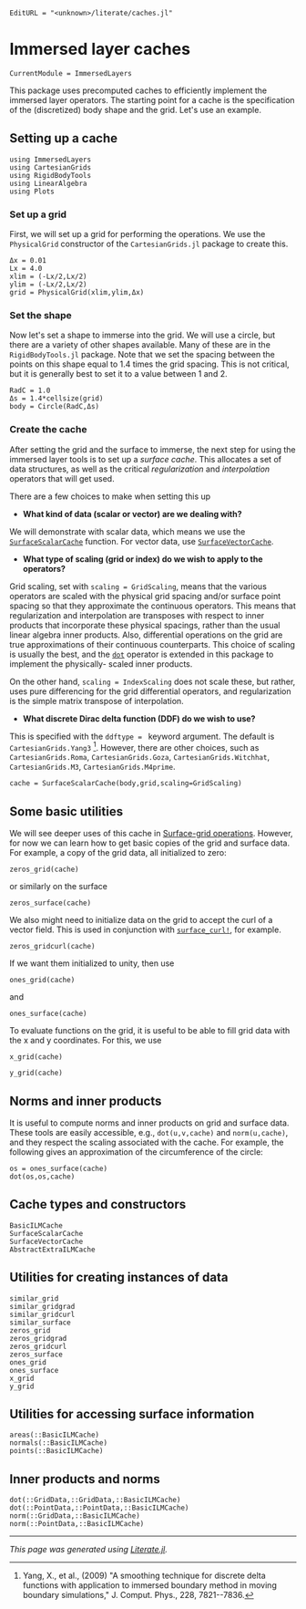 ```@meta
EditURL = "<unknown>/literate/caches.jl"
```

# Immersed layer caches

```@meta
CurrentModule = ImmersedLayers
```

This package uses precomputed caches to efficiently implement the immersed layer
operators. The starting point for a cache is the specification of the
(discretized) body shape and the grid. Let's use an example.

## Setting up a cache

````@example caches
using ImmersedLayers
using CartesianGrids
using RigidBodyTools
using LinearAlgebra
using Plots
````

### Set up a grid
First, we will set up a grid for performing the operations. We use the `PhysicalGrid`
constructor of the `CartesianGrids.jl` package to create this.

````@example caches
Δx = 0.01
Lx = 4.0
xlim = (-Lx/2,Lx/2)
ylim = (-Lx/2,Lx/2)
grid = PhysicalGrid(xlim,ylim,Δx)
````

### Set the shape
Now let's set a shape to immerse into the grid. We will use a circle, but
there are a variety of other shapes available. Many of these are in the
`RigidBodyTools.jl` package. Note that we set the spacing between the points
on this shape equal to 1.4 times the grid spacing. This is not critical, but it
is generally best to set it to a value between 1 and 2.

````@example caches
RadC = 1.0
Δs = 1.4*cellsize(grid)
body = Circle(RadC,Δs)
````

### Create the cache
After setting the grid and the surface to immerse, the next step for using the
immersed layer tools is to set up a *surface cache*. This allocates a set of
data structures, as well as the critical *regularization* and *interpolation*
operators that will get used.

There are a few choices to make when setting this up
* **What kind of data (scalar or vector) are we dealing with?**

We will demonstrate with scalar data, which means we use the [`SurfaceScalarCache`](@ref)
function. For vector data, use [`SurfaceVectorCache`](@ref).

* **What type of scaling (grid or index) do we wish to apply to the operators?**

Grid scaling, set with `scaling = GridScaling`, means that the various operators are scaled with the physical grid spacing
and/or surface point spacing so that they approximate the continuous operators. This
means that regularization and interpolation are transposes with respect to
inner products that incorporate these physical spacings, rather than the usual
linear algebra inner products. Also, differential operations on the grid are true
approximations of their continuous counterparts. This choice of scaling is usually the best, and
the [`dot`](@ref) operator is extended in this package to implement the physically-
scaled inner products.

On the other hand, `scaling = IndexScaling` does not scale these, but rather, uses
pure differencing for the grid differential operators, and regularization is
the simple matrix transpose of interpolation.

* **What discrete Dirac delta function (DDF) do we wish to use?**

This is specified with the `ddftype = ` keyword argument. The default is
`CartesianGrids.Yang3` [^1]. However, there are
other choices, such as `CartesianGrids.Roma`, `CartesianGrids.Goza`, `CartesianGrids.Witchhat`,
`CartesianGrids.M3`, `CartesianGrids.M4prime`.

````@example caches
cache = SurfaceScalarCache(body,grid,scaling=GridScaling)
````

## Some basic utilities
We will see deeper uses of this cache in [Surface-grid operations](@ref).
However, for now we can learn how to get basic copies of the grid
and surface data. For example, a copy of the grid data, all initialized to zero:

````@example caches
zeros_grid(cache)
````

or similarly on the surface

````@example caches
zeros_surface(cache)
````

We also might need to initialize data on the grid to accept the curl of
a vector field. This is used in conjunction with [`surface_curl!`](@ref),
for example.

````@example caches
zeros_gridcurl(cache)
````

If we want them initialized to unity, then use

````@example caches
ones_grid(cache)
````

and

````@example caches
ones_surface(cache)
````

To evaluate functions on the grid, it is useful to be able to
fill grid data with the x and y coordinates. For this, we use

````@example caches
x_grid(cache)
````

````@example caches
y_grid(cache)
````

## Norms and inner products
It is useful to compute norms and inner products on grid and surface data.
These tools are easily accessible, e.g., `dot(u,v,cache)` and `norm(u,cache)`,
and they respect the scaling associated with the cache. For example,
the following gives an approximation of the circumference of the circle:

````@example caches
os = ones_surface(cache)
dot(os,os,cache)
````

## Cache types and constructors

```@docs
BasicILMCache
SurfaceScalarCache
SurfaceVectorCache
AbstractExtraILMCache
```

## Utilities for creating instances of data

```@docs
similar_grid
similar_gridgrad
similar_gridcurl
similar_surface
zeros_grid
zeros_gridgrad
zeros_gridcurl
zeros_surface
ones_grid
ones_surface
x_grid
y_grid
```

## Utilities for accessing surface information

```@docs
areas(::BasicILMCache)
normals(::BasicILMCache)
points(::BasicILMCache)
```

## Inner products and norms

```@docs
dot(::GridData,::GridData,::BasicILMCache)
dot(::PointData,::PointData,::BasicILMCache)
norm(::GridData,::BasicILMCache)
norm(::PointData,::BasicILMCache)
```

[^1]: Yang, X., et al., (2009) "A smoothing technique for discrete delta functions with application to immersed boundary method in moving boundary simulations," J. Comput. Phys., 228, 7821--7836.

---

*This page was generated using [Literate.jl](https://github.com/fredrikekre/Literate.jl).*

